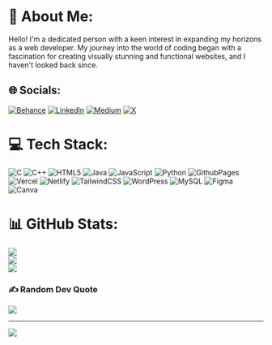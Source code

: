 # 💫 About Me:
Hello! I'm a dedicated person with a keen interest in expanding my horizons as a web developer. My journey into the world of coding began with a fascination for creating visually stunning and functional websites, and I haven't looked back since.


## 🌐 Socials:
[![Behance](https://img.shields.io/badge/Behance-1769ff?logo=behance&logoColor=white)](https://behance.net/ishineishukla) [![LinkedIn](https://img.shields.io/badge/LinkedIn-%230077B5.svg?logo=linkedin&logoColor=white)](https://linkedin.com/in/shinei27shukla) [![Medium](https://img.shields.io/badge/Medium-12100E?logo=medium&logoColor=white)](https://medium.com/@shinei27shukla) [![X](https://img.shields.io/badge/X-black.svg?logo=X&logoColor=white)](https://x.com/shineishukla) 

# 💻 Tech Stack:
![C](https://img.shields.io/badge/c-%2300599C.svg?style=for-the-badge&logo=c&logoColor=white) ![C++](https://img.shields.io/badge/c++-%2300599C.svg?style=for-the-badge&logo=c%2B%2B&logoColor=white) ![HTML5](https://img.shields.io/badge/html5-%23E34F26.svg?style=for-the-badge&logo=html5&logoColor=white) ![Java](https://img.shields.io/badge/java-%23ED8B00.svg?style=for-the-badge&logo=openjdk&logoColor=white) ![JavaScript](https://img.shields.io/badge/javascript-%23323330.svg?style=for-the-badge&logo=javascript&logoColor=%23F7DF1E) ![Python](https://img.shields.io/badge/python-3670A0?style=for-the-badge&logo=python&logoColor=ffdd54) ![GithubPages](https://img.shields.io/badge/github%20pages-121013?style=for-the-badge&logo=github&logoColor=white) ![Vercel](https://img.shields.io/badge/vercel-%23000000.svg?style=for-the-badge&logo=vercel&logoColor=white) ![Netlify](https://img.shields.io/badge/netlify-%23000000.svg?style=for-the-badge&logo=netlify&logoColor=#00C7B7) ![TailwindCSS](https://img.shields.io/badge/tailwindcss-%2338B2AC.svg?style=for-the-badge&logo=tailwind-css&logoColor=white) ![WordPress](https://img.shields.io/badge/WordPress-%23117AC9.svg?style=for-the-badge&logo=WordPress&logoColor=white) ![MySQL](https://img.shields.io/badge/mysql-%2300000f.svg?style=for-the-badge&logo=mysql&logoColor=white) ![Figma](https://img.shields.io/badge/figma-%23F24E1E.svg?style=for-the-badge&logo=figma&logoColor=white) ![Canva](https://img.shields.io/badge/Canva-%2300C4CC.svg?style=for-the-badge&logo=Canva&logoColor=white)
# 📊 GitHub Stats:
![](https://github-readme-stats.vercel.app/api?username=shineishukla&theme=dark&hide_border=true&include_all_commits=false&count_private=false)<br/>
![](https://github-readme-streak-stats.herokuapp.com/?user=shineishukla&theme=dark&hide_border=true)<br/>
![](https://github-readme-stats.vercel.app/api/top-langs/?username=shineishukla&theme=dark&hide_border=true&include_all_commits=false&count_private=false&layout=compact)

### ✍️ Random Dev Quote
![](https://quotes-github-readme.vercel.app/api?type=horizontal&theme=radical)

---
[![](https://visitcount.itsvg.in/api?id=shineishukla&icon=8&color=8)](https://visitcount.itsvg.in)

<!-- Proudly created with GPRM ( https://gprm.itsvg.in ) -->
